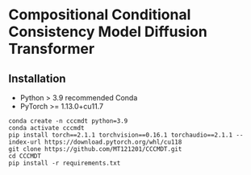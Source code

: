 # Compositional Conditional Consistency Model Diffusion Transformer

## Installation
- Python > 3.9 recommended Conda
- PyTorch >= 1.13.0+cu11.7
```
conda create -n cccmdt python=3.9
conda activate cccmdt
pip install torch==2.1.1 torchvision==0.16.1 torchaudio==2.1.1 --index-url https://download.pytorch.org/whl/cu118
git clone https://github.com/MT121201/CCCMDT.git
cd CCCMDT
pip install -r requirements.txt
```